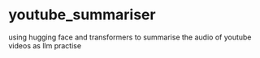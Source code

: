 # youtube_summariser
using hugging face and transformers to summarise the audio of youtube videos as llm practise
